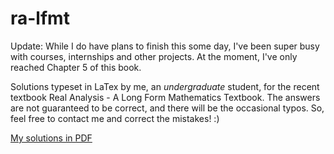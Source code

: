 # ra-lfmt
Update: While I do have plans to finish this some day, I've been super busy with courses, internships and other projects. At the moment, I've only reached Chapter 5 of this book.

Solutions typeset in LaTex by me, an _undergraduate_ student, for the recent textbook Real Analysis - A Long Form Mathematics Textbook. The answers are not guaranteed to be correct, and there will be the occasional typos. So, feel free to contact me and correct the mistakes! :) 

[My solutions in PDF](https://github.com/orbhandari/ra-lfmt/blob/main/main.pdf)
